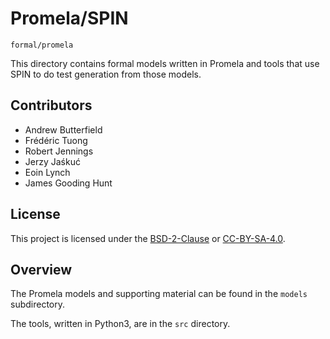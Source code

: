 # Promela/SPIN

`formal/promela`

This directory contains formal models written in Promela and tools that use SPIN to do test generation from those models.

## Contributors

* Andrew Butterfield
* Frédéric Tuong
* Robert Jennings
* Jerzy Jaśkuć
* Eoin Lynch
* James Gooding Hunt

## License

This project is licensed under the
[BSD-2-Clause](https://spdx.org/licenses/BSD-2-Clause.html) or
[CC-BY-SA-4.0](https://spdx.org/licenses/CC-BY-SA-4.0.html).

## Overview

The  Promela models and supporting material can be found in the `models` subdirectory.

The tools, written in Python3, are in the `src` directory.

